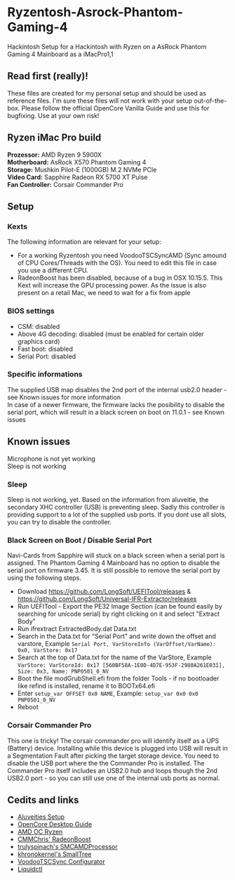 # Ryzentosh-Asrock-Phantom-Gaming-4
Hackintosh Setup for a Hackintosh with Ryzen on a AsRock Phantom Gaming 4 Mainboard as a iMacPro1,1  

## Read first (really)!
These files are created for my personal setup and should be used as reference files. I'm sure these files will not work with your setup out-of-the-box. Please follow the official OpenCore Vanilla Guide and use this for bugfixing. Use at your own risk!


## Ryzen iMac Pro build
**Prozessor:** AMD Ryzen 9 5900X  
**Motherboard:** AsRock X570 Phantom Gaming 4  
**Storage:** Mushkin Pilot-E (1000GB) M.2 NVMe PCIe  
**Video Card:** Sapphire Radeon RX 5700 XT Pulse  
**Fan Controller:** Corsair Commander Pro  

## Setup

### Kexts

The following information are relevant for your setup:
* For a working Ryzentosh you need VoodooTSCSyncAMD (Sync amound of CPU Cores/Threads with the OS). You need to edit this file in case you use a different CPU.
* RadeonBoost has been disabled, because of a bug in OSX 10.15.5. This Kext will increase the GPU processing power. As the issue is also present on a retail Mac, we need to wait for a fix from apple

### BIOS settings
- CSM: disabled
- Above 4G decoding: disabled (must be enabled for certain older graphics card)
- Fast boot: disabled
- Serial Port: disabled

### Specific informations
The supplied USB map disables the 2nd port of the internal usb2.0 header - see Known issues for more information  
In case of a newer firmware, the firmware lacks the posibility to disable the serial port, which will result in a black screen on boot on 11.0.1 - see Known issues

## Known issues
Microphone is not yet working  
Sleep is not working

### Sleep
Sleep is not working, yet. Based on the information from aluveitie, the secondary XHC controller (USB) is preventing sleep. Sadly this controller is providing support to a lot of the supplied usb ports. If you dont use all slots, you can try to disable the controller.

### Black Screen on Boot / Disable Serial Port
Navi-Cards from Sapphire will stuck on a black screen when a serial port is assigned. The Phantom Gaming 4 Mainboard has no option to disable the serial port on firmware 3.45. It is still possible to remove the serial port by using the following steps.
* Download https://github.com/LongSoft/UEFITool/releases & https://github.com/LongSoft/Universal-IFR-Extractor/releases
* Run UEFITool - Export the PE32 Image Section (can be found easily by searching for unicode serial) by right clicking on it and select "Extract Body"
* Run ifrextract ExtractedBody.dat Data.txt
* Search in the Data.txt for "Serial Port" and write down the offset and varstore, Example `Serial Port, VarStoreInfo (VarOffset/VarName): 0x0, VarStore: 0x17`
* Search at the top of Data.txt for the name of the VarStore, Example `VarStore: VarStoreId: 0x17 [560BF58A-1E0D-4D7E-953F-2980A261E031], Size: 0x3, Name: PNP0501_0_NV`
* Boot the file modGrubShell.efi from the folder Tools - if no bootloader like refind is installed, rename it to BOOTx64.efi
* Enter `setup_var OFFSET 0x0 NAME`, Example: `setup_var 0x0 0x0 PNP0501_0_NV`
* Reboot

### Corsair Commander Pro
This one is tricky! The corsair commander pro will identify itself as a UPS (Battery) device. Installing while this device is plugged into USB will result in a Segmentation Fault after picking the target storage device. You need to disable the USB port where the the Commander Pro is installed. The Commander Pro itself includes an USB2.0 hub and loops though the 2nd USB2.0 port - so you can still use one of the internal usb ports as normal.

## Cedits and links
* [Aluveities Setup](https://github.com/aluveitie/RyzenMacPro)
* [OpenCore Desktop Guide](https://github.com/dortania/OpenCore-Desktop-Guide)
* [AMD OC Ryzen](https://github.com/iGPU/AMD_OC_Ryzen)
* [CMMChris' RadeonBoost](https://www.hackintosh-forum.de/forum/thread/47791-radeonboost-kext-benchmark-scores-wie-am-echten-mac-unter-windows/?pageNo=1)
* [trulyspinach's SMCAMDProcessor](https://github.com/trulyspinach/SMCAMDProcessor)
* [khronokernel's SmallTree](https://github.com/khronokernel/SmallTree-I211-AT-patch)
* [VoodooTSCSync Configurator](https://www.insanelymac.com/forum/files/file/744-voodootscsync-configurator/)
* [Liquidctl](https://github.com/jonasmalacofilho/liquidctl)
